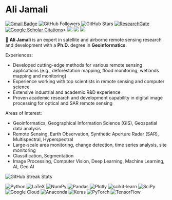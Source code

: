 # Ali Jamali
[![Gmail Badge](https://img.shields.io/badge/-Gmail-c14438?style=flat-square&logo=Gmail&logoColor=white&link=mailto:ali.jamali.65@gmail.com)](mailto:ali.jamali.65@gmail.com)
![GitHub Followers](https://img.shields.io/github/followers/aj1365?style=social)
![GitHub Stars](https://img.shields.io/github/stars/aj1365?style=social)
[![ResearchGate](https://img.shields.io/badge/Research-Gate-sucess?style=flat&logo=researchgate)](https://www.researchgate.net/profile/Ali-Jamali) 
[![Google Scholar Citations](https://img.shields.io/badge/Google%20Scholar-Citations-blue?style=flat&logo=Google%20Scholar)](https://scholar.google.ca/citations?user=oEhvwm4AAAAJ&hl=en)>
<img src="https://img.shields.io/badge/Focus-Machine%20Learning-brightgreen" />
<img src="https://img.shields.io/badge/Focus-Optimization-brightgreen" />
<img src="https://img.shields.io/badge/Focus-Artificial%20Intelligence-brightgreen" />

🔬 **Ali Jamali** is an expert in satellite and airborne remote sensing research and development with a **Ph.D.** degree in **Geoinformatics**.

Experiences:
- Developed cutting-edge methods for various remote sensing applications (e.g., deforestation mapping, flood monitoring, wetlands mapping and monitoring)
- Experience working with top scientists in remote sensing and computer science
- Extensive industrial and academic R&D experience
- Proven academic research and development capability in digital image processing for optical and SAR remote sensing

Areas of Interest:
- Geoinformatics, Geographical Information Science (GIS), Geospatial data analysis
- Remote Sensing, Earth Observation, Synthetic Aperture Radar (SAR), Multispectral, Hyperspectral
- Large-scale area monitoring, change detection, time series analysis, site monitoring
- Classification, Segmentation
- Image Processing, Computer Vision, Deep Learning, Machine Learning, AI, Geo AI



![GitHub Streak Stats](https://github-readme-streak-stats.herokuapp.com/?user=aj1365&theme=vue&hide_border=false)


![Python](https://img.shields.io/badge/python-3670A0?style=for-the-badge&logo=python&logoColor=ffdd54) ![LaTeX](https://img.shields.io/badge/latex-%23008080.svg?style=for-the-badge&logo=latex&logoColor=white) ![NumPy](https://img.shields.io/badge/numpy-%23013243.svg?style=for-the-badge&logo=numpy&logoColor=white) ![Pandas](https://img.shields.io/badge/pandas-%23150458.svg?style=for-the-badge&logo=pandas&logoColor=white) ![Plotly](https://img.shields.io/badge/Plotly-%233F4F75.svg?style=for-the-badge&logo=plotly&logoColor=white) ![scikit-learn](https://img.shields.io/badge/scikit--learn-%23F7931E.svg?style=for-the-badge&logo=scikit-learn&logoColor=white) ![SciPy](https://img.shields.io/badge/SciPy-%230C55A5.svg?style=for-the-badge&logo=scipy&logoColor=%white) ![Google Cloud](https://img.shields.io/badge/Google%20Cloud-%234285F4.svg?style=for-the-badge&logo=google-cloud&logoColor=white) ![Anaconda](https://img.shields.io/badge/Anaconda-%2344A833.svg?style=for-the-badge&logo=anaconda&logoColor=white) ![Keras](https://img.shields.io/badge/Keras-%23D00000.svg?style=for-the-badge&logo=Keras&logoColor=white) ![PyTorch](https://img.shields.io/badge/PyTorch-%23EE4C2C.svg?style=for-the-badge&logo=PyTorch&logoColor=white) ![TensorFlow](https://img.shields.io/badge/TensorFlow-%23FF6F00.svg?style=for-the-badge&logo=TensorFlow&logoColor=white)
